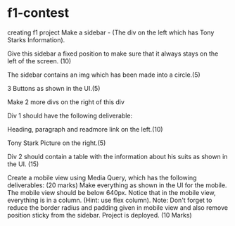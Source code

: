 # f1-contest
creating f1 project
Make a sidebar - (The div on the left which has Tony Starks Information).

Give this sidebar a fixed position to make sure that it always stays on the left of the screen. (10)

The sidebar contains an img which has been made into a circle.(5)

3 Buttons as shown in the UI.(5)

Make 2 more divs on the right of this div

Div 1 should have the following deliverable:

Heading, paragraph and readmore link on the left.(10)

Tony Stark Picture on the right.(5)

Div 2 should contain a table with the information about his suits as shown in the UI. (15)

Create a mobile view using Media Query, which has the following deliverables: (20 marks)
Make everything as shown in the UI for the mobile.
The mobile view should be below 640px. Notice that in the mobile view, everything is in a column. (Hint: use flex column).
Note: Don't forget to reduce the border radius and padding given in mobile view and also remove position sticky from the sidebar.
Project is deployed. (10 Marks)


